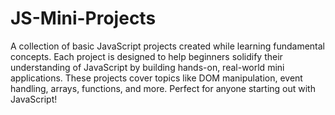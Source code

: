 # JS-Mini-Projects
A collection of basic JavaScript projects created while learning fundamental concepts. Each project is designed to help beginners solidify their understanding of JavaScript by building hands-on, real-world mini applications. These projects cover topics like DOM manipulation, event handling, arrays, functions, and more. Perfect for anyone starting out with JavaScript!
